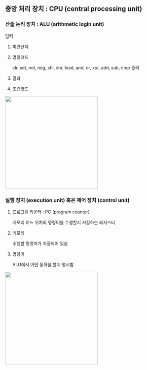 ## 중앙 처리 장치 : CPU (central processing unit) 

### 산술 논리 장치 : ALU (arithmetic login unit)
입력
1. 피연산자
2. 명령코드
    
    clr, set, not, neg, shl, shr, load, and, or, xor, add, sub, cmp
출력
1. 결과
2. 조건코드
<img src = "https://github.com/yujin-kim-92/cs-study/blob/main/11%EC%9B%94%201%EC%A3%BC%EC%B0%A8%20%EC%BB%B4%ED%93%A8%ED%84%B0%20%EB%82%B4%EB%B6%80%20%EA%B5%AC%EC%A1%B0/image/%EA%B7%B8%EB%A6%BC%204-7%20ALU%20%EC%98%88%EC%8B%9C.jpg"  width="300" height="300" />


### 실행 장치 (execution unit) 혹은 제어 장치 (control unit)

1. 프로그램 카운터 : PC (program counter)

    메모리 어느 위치의 명령어를 수행할지 저장하는 레지스터

2. 메모리

    수행할 명령어가 저장되어 있음

3. 명령어

    ALU에서 어떤 동작을 할지 명시함
<img src = "https://github.com/yujin-kim-92/cs-study/blob/main/11%EC%9B%94%201%EC%A3%BC%EC%B0%A8%20%EC%BB%B4%ED%93%A8%ED%84%B0%20%EB%82%B4%EB%B6%80%20%EA%B5%AC%EC%A1%B0/image/%EA%B7%B8%EB%A6%BC%204-12%20PC%20%EC%98%88%EC%8B%9C.jpg"  width="300" height="300" />

